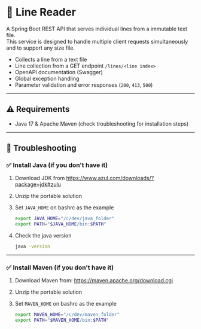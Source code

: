 # 📝 Line Reader

A Spring Boot REST API that serves individual lines from a immutable text file.  
This service is designed to handle multiple client requests simultaneously and to support any size file.

- Collects a line from a text file
- Line collection from a GET endpoint `/lines/<line index>`
- OpenAPI documentation (Swagger)
- Global exception handling
- Parameter validation and error responses (`200`, `413`, `500`)

---

## ⚠️ Requirements

- Java 17 & Apache Maven (check troubleshooting for installation steps)

---

## 🔨 Troubleshooting 

### ✅ Install Java (if you don't have it)

1. Download JDK from https://www.azul.com/downloads/?package=jdk#zulu
2. Unzip the portable solution
3. Set `JAVA_HOME` on bashrc as the example

      ```bash
      export JAVA_HOME="/c/dev/java_folder"
      export PATH="$JAVA_HOME/bin:$PATH"
      ```
   
4. Check the java version

      ```bash
      java -version
      ```

---

### ✅ Install Maven (if you don't have it)

1. Download Maven from: https://maven.apache.org/download.cgi
2. Unzip the portable solution
3. Set `MAVEN_HOME` on bashrc as the example

   ```bash
   export MAVEN_HOME="/c/dev/maven_folder"
   export PATH="$MAVEN_HOME/bin:$PATH"
   ```
